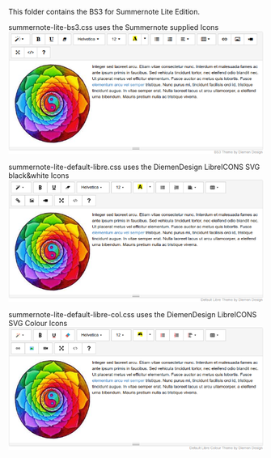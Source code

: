 This folder contains the BS3 for Summernote Lite Edition.

summernote-lite-bs3.css uses the Summernote supplied Icons
![summernote-lite-bs3](summernote-lite-bs3.png)

summernote-lite-default-libre.css uses the DiemenDesign LibreICONS SVG black&white Icons
![summernote-lite-bs3-libre](summernote-lite-bs3-libre.png)

summernote-lite-default-libre-col.css uses the DiemenDesign LibreICONS SVG Colour Icons
![summernote-lite-bs3-libre-col](summernote-lite-bs3-libre-col.png)
